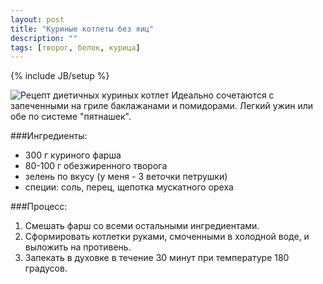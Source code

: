 ```yaml
---
layout: post
title: "Куриные котлеты без яиц"
description: ""
tags: [творог, белок, курица]
---
```

{% include JB/setup %}

![Рецепт диетичных куриных котлет](http://a.aboo.ru/a/IMG_5676.JPG)
Идеально сочетаются с запеченными на гриле баклажанами и помидорами. Легкий ужин или обе по системе "пятнашек".

###Ингредиенты:
- 300 г куриного фарша
- 80-100 г обезжиренного творога
- зелень по вкусу (у меня - 3 веточки петрушки)
- специи: соль, перец, щепотка мускатного ореха

###Процесс:
1. Смешать фарш со всеми остальными ингредиентами.
2. Сформировать котлетки руками, смоченными в холодной воде, и выложить на противень.
3. Запекать в духовке в течение 30 минут при температуре 180 градусов.